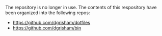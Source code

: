 The repository is no longer in use. The contents of this respository have been organized into the following repos:

- https://github.com/dgrisham/dotfiles
- https://github.com/dgrisham/bin
